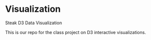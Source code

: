 # Visualization
Steak D3 Data Visualization 

This is our repo for the class project on D3 interactive visualizations.
